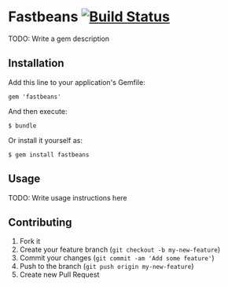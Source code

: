 # Fastbeans [![Build Status](https://travis-ci.org/dsabanin/fastbeans-rb.png)](https://travis-ci.org/dsabanin/fastbeans-rb)

TODO: Write a gem description

## Installation

Add this line to your application's Gemfile:

    gem 'fastbeans'

And then execute:

    $ bundle

Or install it yourself as:

    $ gem install fastbeans

## Usage

TODO: Write usage instructions here

## Contributing

1. Fork it
2. Create your feature branch (`git checkout -b my-new-feature`)
3. Commit your changes (`git commit -am 'Add some feature'`)
4. Push to the branch (`git push origin my-new-feature`)
5. Create new Pull Request
